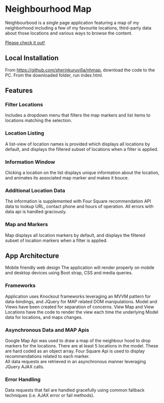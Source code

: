 # Neighbourhood Map
Neighbourbood is a single page application featuring a map of my neighborhood including a few of my favourite locations, third-party data about those locations and various ways to browse the content.

[Please check it out!](https://sherinkuruvilla.github.io/nhmap/)

## Local Installation
From https://github.com/sherinkuruvilla/nhmap, download the code to the PC.
From the downloaded folder, run index.html.   


## Features
### Filter Locations
Includes a dropdown menu that filters the map markers and list items to locations matching the selection. 

### Location Listing
A list-view of location names is provided which displays all locations by default, and displays the filtered subset of locations when a filter is applied. 

### Information Window
Clicking a location on the list displays unique information about the location, and animates its associated map marker and makes it bouce. 

### Additional Location Data
The information is supplemented with Four Square recommendation API data to lookup URL, contact phone and hours of operation.
All errors with data api is handled graciously.

### Map and Markers
Map displays all location markers by default, and displays the filtered subset of location markers when a filter is applied.

## App Architecture
Mobile friendly web design
The application will render properly on mobile and desktop devices using Boot strap, CSS and media queries.

### Frameworks
Application uses Knockout frameworks leveraging an MVVM pattern for data-bindings, and JQuery for MAP related DOM manipulations.  Model and Views have been created for separation of concerns. View Map and View Locations have the code to render the view each time the underlying Model data for locations, and maps changes.

### Asynchronous Data and MAP Apis
Google Map Api was used to draw a map of the neighbour hood to drop markers for the locations.
There are at least 5 locations in the model. These are hard coded as an object array.
Four Square Api is used to display recommendations related to each marker.  
All data requests are retrieved in an asynchronous manner leveraging JQuery AJAX calls.

### Error Handling
Data requests that fail are handled gracefully using common fallback techniques (i.e. AJAX error or fail methods).



